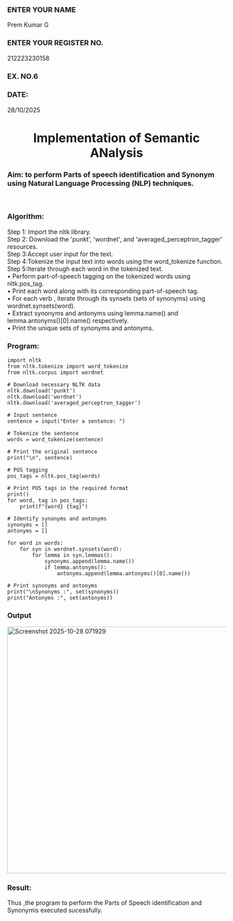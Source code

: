 <H3>ENTER YOUR NAME</H3> Prem Kumar G
<H3>ENTER YOUR REGISTER NO.</H3> 212223230158
<H3>EX. NO.6</H3>
<H3>DATE:</H3> 28/10/2025
<H1 ALIGN =CENTER>Implementation of Semantic ANalysis</H1>
<H3>Aim: to perform Parts of speech identification and Synonym using Natural Language Processing (NLP) techniques. </H3> 
 <BR>
<h3>Algorithm:</h3>
Step 1: Import the nltk library.<br>
Step 2: Download the 'punkt', 'wordnet', and 'averaged_perceptron_tagger' resources.<br>
Step 3:Accept user input for the text.<br>
Step 4:Tokenize the input text into words using the word_tokenize function.<br>
Step 5:Iterate through each word in the tokenized text.<br>
•	Perform part-of-speech tagging on the tokenized words using nltk.pos_tag.<br>
•	Print each word along with its corresponding part-of-speech tag.<br>
•	For each verb , iterate through its synsets (sets of synonyms) using wordnet.synsets(word).<br>
•	Extract synonyms and antonyms using lemma.name() and lemma.antonyms()[0].name() respectively.<br>
•	Print the unique sets of synonyms and antonyms.
<H3>Program:</H3>

```
import nltk
from nltk.tokenize import word_tokenize
from nltk.corpus import wordnet

# Download necessary NLTK data
nltk.download('punkt')
nltk.download('wordnet')
nltk.download('averaged_perceptron_tagger')

# Input sentence
sentence = input("Enter a sentence: ")

# Tokenize the sentence
words = word_tokenize(sentence)

# Print the original sentence
print("\n", sentence)

# POS tagging
pos_tags = nltk.pos_tag(words)

# Print POS tags in the required format
print()
for word, tag in pos_tags:
    print(f"{word} {tag}")

# Identify synonyms and antonyms
synonyms = []
antonyms = []

for word in words:
    for syn in wordnet.synsets(word):
        for lemma in syn.lemmas():
            synonyms.append(lemma.name())
            if lemma.antonyms():
                antonyms.append(lemma.antonyms()[0].name())

# Print synonyms and antonyms
print("\nSynonyms :", set(synonyms))
print("Antonyms :", set(antonyms))

```

<H3>Output</H3>

<img width="1735" height="567" alt="Screenshot 2025-10-28 071929" src="https://github.com/user-attachments/assets/e558d58e-dbf5-41e3-959d-ae0fd5bf6ab5" />


<H3>Result:</H3>

Thus ,the program to perform the Parts of Speech identification and Synonymis executed sucessfully.
